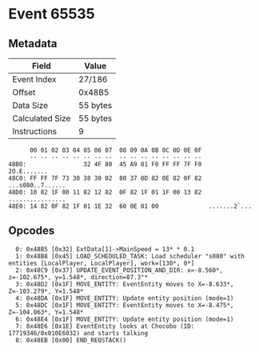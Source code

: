 # Event 65535

## Metadata

| Field           | Value    |
|-----------------|----------|
| Event Index     | 27/186   |
| Offset          | 0x48B5   |
| Data Size       | 55 bytes |
| Calculated Size | 55 bytes |
| Instructions    | 9        |

```
      00 01 02 03 04 05 06 07  08 09 0A 0B 0C 0D 0E 0F
      -- -- -- -- -- -- -- --  -- -- -- -- -- -- -- --
48B0:                32 4F 80  45 A9 81 F0 FF FF 7F F0       2O.E.......
48C0: FF FF 7F 73 30 38 30 02  80 37 0D 82 0E 82 0F 82  ...s080..7......
48D0: 10 82 1F 00 11 82 12 82  0F 82 1F 01 1F 00 13 82  ................
48E0: 14 82 0F 82 1F 01 1E 32  60 0E 01 00              .......2`...    
```

## Opcodes

```
  0: 0x48B5 [0x32] ExtData[1]->MainSpeed = 13* * 0.1
  1: 0x48B8 [0x45] LOAD_SCHEDULED_TASK: Load scheduler "s080" with entities [LocalPlayer, LocalPlayer], work=[130*, 0*]
  2: 0x48C9 [0x37] UPDATE_EVENT_POSITION_AND_DIR: x=-8.560*, z=-102.675*, y=1.548*, direction=87.3°*
  3: 0x48D2 [0x1F] MOVE_ENTITY: EventEntity moves to X=-8.633*, Z=-103.279*, Y=1.548*
  4: 0x48DA [0x1F] MOVE_ENTITY: Update entity position (mode=1)
  5: 0x48DC [0x1F] MOVE_ENTITY: EventEntity moves to X=-8.475*, Z=-104.063*, Y=1.548*
  6: 0x48E4 [0x1F] MOVE_ENTITY: Update entity position (mode=1)
  7: 0x48E6 [0x1E] EventEntity looks at Chocobo (ID: 17719346/0x010E6032) and starts talking
  8: 0x48EB [0x00] END_REQSTACK()
```
